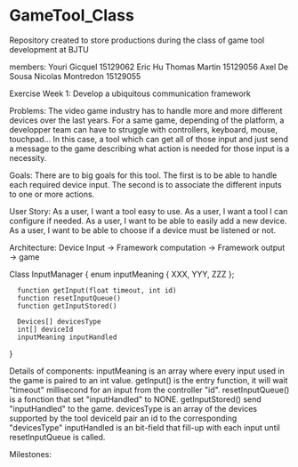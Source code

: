 # GameTool_Class
Repository created to store productions during the class of game tool development at BJTU

members:
  Youri Gicquel 15129062
  Eric Hu
  Thomas Martin 15129056
  Axel De Sousa
  Nicolas Montredon 15129055

Exercise Week 1: Develop a ubiquitous communication framework

Problems:
  The video game industry has to handle more and more different devices over the last years. For a same game, depending of the platform, a developper team can have to struggle with controllers, keyboard, mouse, touchpad... In this case, a tool which can get all of those input and just send a message to the game describing what action is needed for those input is a necessity.
  
Goals:
  There are to big goals for this tool. The first is to be able to handle each required device input. The second is to associate the different inputs to one or more actions.
  
User Story:
  As a user, I want a tool easy to use.
	As a user, I want a tool I can configure if needed.
	As a user, I want to be able to easily add a new device.
	As a user, I want to be able to choose if a device must be listened or not.

Architecture:
  Device Input -> Framework computation -> Framework output -> game

  Class InputManager
  {
      enum inputMeaning
      {
        XXX,
        YYY,
        ZZZ
      };
      
      function getInput(float timeout, int id)
      function resetInputQueue()
      function getInputStored()
      
      Devices[] devicesType
      int[] deviceId
      inputMeaning inputHandled
   }   

Details of components:
  inputMeaning is an array where every input used in the game is paired to an int value.
  getInput() is the entry function, it will wait "timeout" millisecond for an input from the controller "id".
  resetInputQueue() is a fonction that set "inputHandled" to NONE.
  getInputStored() send "inputHandled" to the game.
  devicesType is an array of the devices supported by the tool
  deviceId pair an id to the corresponding "devicesType"
  inputHandled is an bit-field that fill-up with each input until resetInputQueue is called.
  
Milestones:

